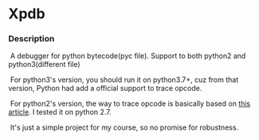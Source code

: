 # Xpdb

### Description

​	A debugger for python bytecode(pyc file). Support to both python2 and python3(different file)

​	For python3's version, you should run it on python3.7+, cuz from that version, Python had add a official support to trace opcode.

​	For python2's version, the way to trace opcode is basically based on [this article](https://nedbatchelder.com/blog/200804/wicked_hack_python_bytecode_tracing.html). I tested it on python 2.7.

​	It's just a simple project for my course, so no promise for robustness.

